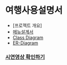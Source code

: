 # 여행사용설명서

 - [프로젝트 개요]
 - [메뉴설계서](https://github.com/uniqueHRH/finalProject/blob/master/%EB%A9%94%EB%89%B4%EC%84%A4%EA%B3%84%EC%84%9C.png)
 - [Class Diagram](https://github.com/uniqueHRH/finalProject/blob/master/ClassDiagram.png)
 - [ER-Diagram](https://github.com/uniqueHRH/finalProject/blob/master/ER-Diagram.png)
### [시연영상 확인하기](https://www.youtube.com/watch?v=7znPfrB_5K4&t=2s)
 